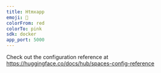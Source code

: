 ```yaml
---
title: Htmxapp
emoji: 🐠
colorFrom: red
colorTo: pink
sdk: docker
app_port: 5000
---
```


Check out the configuration reference at https://huggingface.co/docs/hub/spaces-config-reference
